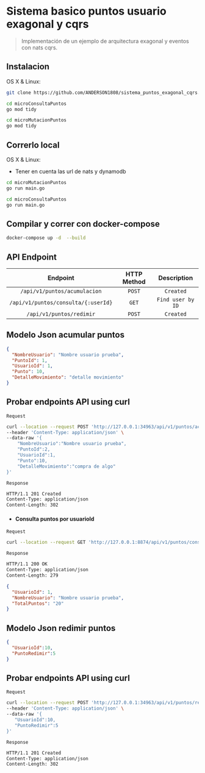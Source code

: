 # Sistema basico puntos usuario exagonal y cqrs

> Implementación de un ejemplo de arquitectura exagonal y eventos con nats cqrs.

## Instalacion

OS X & Linux:

```sh
git clone https://github.com/ANDERSON1808/sistema_puntos_exagonal_cqrs.git
```

```sh
cd microConsultaPuntos
go mod tidy
```

```sh
cd microMutacionPuntos
go mod tidy
```

## Correrlo local

OS X & Linux:

- Tener en cuenta las url de nats y dynamodb

```sh
cd microMutacionPuntos
go run main.go
```

```sh
cd microConsultaPuntos
go run main.go
```

## Compilar y correr con docker-compose

```sh
docker-compose up -d  --build
```

## API Endpoint

|              Endpoint               | HTTP Method |     Description      |
|:-----------------------------------:|:-----------:|:--------------------:|
|    `/api/v1/puntos/acumulacion`     |   `POST`    |      `Created`       |
| `/api/v1/puntos/consulta/{:userId}` |    `GET`    |  `Find user by ID`   |
|      `/api/v1/puntos/redimir`       |   `POST`    | `Created` |

## Modelo Json acumular puntos

```json
{
  "NombreUsuario": "Nombre usuario prueba",
  "PuntoId": 1,
  "UsuarioId": 1,
  "Punto": 10,
  "DetalleMovimiento": "detalle movimiento"
}
```

## Probar endpoints API using curl

`Request`

```bash
curl --location --request POST 'http://127.0.0.1:34963/api/v1/puntos/acumulacion' \
--header 'Content-Type: application/json' \
--data-raw '{
    "NombreUsuario":"Nombre usuario prueba",
    "PuntoId":2,
    "UsuarioId":1,
    "Punto":10,
    "DetalleMovimiento":"compra de algo"
}'
```

`Response`

```bash
HTTP/1.1 201 Created
Content-Type: application/json
Content-Length: 302
```

- #### Consulta puntos por usuarioId

`Request`

```bash
curl --location --request GET 'http://127.0.0.1:8874/api/v1/puntos/consulta?q=1'
```

`Response`

```bash
HTTP/1.1 200 OK
Content-Type: application/json
Content-Length: 279
```

```json
{
  "UsuarioId": 1,
  "NombreUsuario": "Nombre usuario prueba",
  "TotalPuntos": "20"
}
```

## Modelo Json redimir puntos

```json
{
  "UsuarioId":10,
  "PuntoRedimir":5
}
```

## Probar endpoints API using curl

`Request`

```bash
curl --location --request POST 'http://127.0.0.1:34963/api/v1/puntos/redimir' \
--header 'Content-Type: application/json' \
--data-raw '{
   "UsuarioId":10,
   "PuntoRedimir":5
}'
```

`Response`

```bash
HTTP/1.1 201 Created
Content-Type: application/json
Content-Length: 302
```
